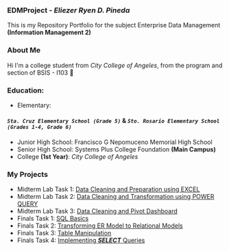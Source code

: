 ### EDMProject - _Eliezer Ryen D. Pineda_
This is my Repository Portfolio for the subject Enterprise Data Management **(Information Management 2)**
### About Me
Hi I'm a college student from _City College of Angeles_, from the program and section of BSIS - I103 📓
### Education:
- Elementary:
#### ***```Sta. Cruz Elementary School (Grade 5)```*** & ***```Sto. Rosario Elementary School (Grades 1-4, Grade 6)```***
- Junior High School: Francisco G Nepomuceno Memorial High School
- Senior High School: Systems Plus College Foundation **(Main Campus)**
- College **(1st Year)**: _City College of Angeles_
### My Projects
- Midterm Lab Task 1: [Data Cleaning and Preparation using EXCEL](https://github.com/ryyyysoul/EDMPortfolio/tree/main/Midterm%20Task%201)
- Midterm Lab Task 2: [Data Cleaning and Transformation using POWER QUERY](https://github.com/ryyyysoul/EDMPortfolio/tree/main/Midterm%20Task%202)
- Midterm Lab Task 3: [Data Cleaning and Pivot Dashboard](https://github.com/ryyyysoul/EDMPortfolio/tree/main/Midterm%20Task%203)
- Finals Task 1: [SQL Basics](https://github.com/ryyyysoul/EDMPortfolio/tree/main/Finals%20Task%201)
- Finals Task 2: [Transforming ER Model to Relational Models](https://github.com/ryyyysoul/EDMPortfolio/tree/main/Finals%20Task%202%20)
- Finals Task 3: [Table Manipulation](https://github.com/ryyyysoul/EDMPortfolio/tree/main/Finals%20Task%203)
- Finals Task 4: [Implementing ***SELECT*** Queries](https://github.com/ryyyysoul/EDMPortfolio/tree/main/Finals%20Task%204)
